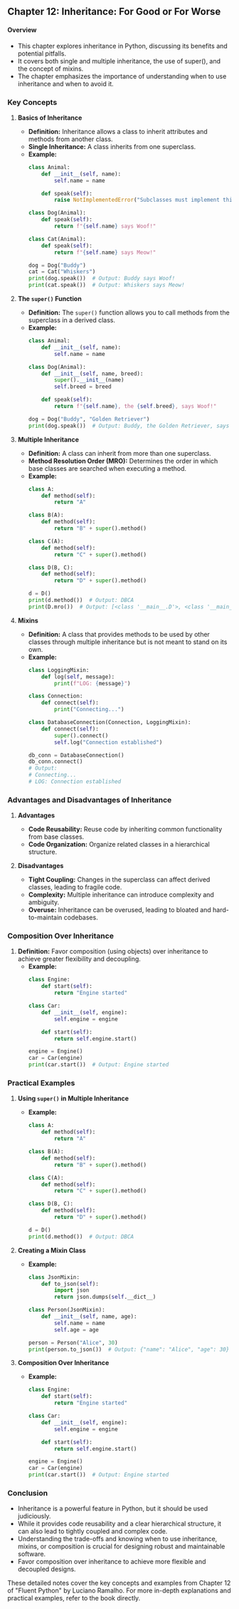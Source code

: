 ## Chapter 12: Inheritance: For Good or For Worse

#### Overview
- This chapter explores inheritance in Python, discussing its benefits and potential pitfalls.
- It covers both single and multiple inheritance, the use of super(), and the concept of mixins.
- The chapter emphasizes the importance of understanding when to use inheritance and when to avoid it.

### Key Concepts

1. **Basics of Inheritance**
   - **Definition:** Inheritance allows a class to inherit attributes and methods from another class.
   - **Single Inheritance:** A class inherits from one superclass.
   - **Example:**
     ```python
     class Animal:
         def __init__(self, name):
             self.name = name

         def speak(self):
             raise NotImplementedError("Subclasses must implement this method")

     class Dog(Animal):
         def speak(self):
             return f"{self.name} says Woof!"

     class Cat(Animal):
         def speak(self):
             return f"{self.name} says Meow!"

     dog = Dog("Buddy")
     cat = Cat("Whiskers")
     print(dog.speak())  # Output: Buddy says Woof!
     print(cat.speak())  # Output: Whiskers says Meow!
     ```

2. **The `super()` Function**
   - **Definition:** The `super()` function allows you to call methods from the superclass in a derived class.
   - **Example:**
     ```python
     class Animal:
         def __init__(self, name):
             self.name = name

     class Dog(Animal):
         def __init__(self, name, breed):
             super().__init__(name)
             self.breed = breed

         def speak(self):
             return f"{self.name}, the {self.breed}, says Woof!"

     dog = Dog("Buddy", "Golden Retriever")
     print(dog.speak())  # Output: Buddy, the Golden Retriever, says Woof!
     ```

3. **Multiple Inheritance**
   - **Definition:** A class can inherit from more than one superclass.
   - **Method Resolution Order (MRO):** Determines the order in which base classes are searched when executing a method.
   - **Example:**
     ```python
     class A:
         def method(self):
             return "A"

     class B(A):
         def method(self):
             return "B" + super().method()

     class C(A):
         def method(self):
             return "C" + super().method()

     class D(B, C):
         def method(self):
             return "D" + super().method()

     d = D()
     print(d.method())  # Output: DBCA
     print(D.mro())  # Output: [<class '__main__.D'>, <class '__main__.B'>, <class '__main__.C'>, <class '__main__.A'>, <class 'object'>]
     ```

4. **Mixins**
   - **Definition:** A class that provides methods to be used by other classes through multiple inheritance but is not meant to stand on its own.
   - **Example:**
     ```python
     class LoggingMixin:
         def log(self, message):
             print(f"LOG: {message}")

     class Connection:
         def connect(self):
             print("Connecting...")

     class DatabaseConnection(Connection, LoggingMixin):
         def connect(self):
             super().connect()
             self.log("Connection established")

     db_conn = DatabaseConnection()
     db_conn.connect()
     # Output:
     # Connecting...
     # LOG: Connection established
     ```

### Advantages and Disadvantages of Inheritance

1. **Advantages**
   - **Code Reusability:** Reuse code by inheriting common functionality from base classes.
   - **Code Organization:** Organize related classes in a hierarchical structure.

2. **Disadvantages**
   - **Tight Coupling:** Changes in the superclass can affect derived classes, leading to fragile code.
   - **Complexity:** Multiple inheritance can introduce complexity and ambiguity.
   - **Overuse:** Inheritance can be overused, leading to bloated and hard-to-maintain codebases.

### Composition Over Inheritance

1. **Definition:** Favor composition (using objects) over inheritance to achieve greater flexibility and decoupling.
   - **Example:**
     ```python
     class Engine:
         def start(self):
             return "Engine started"

     class Car:
         def __init__(self, engine):
             self.engine = engine

         def start(self):
             return self.engine.start()

     engine = Engine()
     car = Car(engine)
     print(car.start())  # Output: Engine started
     ```

### Practical Examples

1. **Using `super()` in Multiple Inheritance**
   - **Example:**
     ```python
     class A:
         def method(self):
             return "A"

     class B(A):
         def method(self):
             return "B" + super().method()

     class C(A):
         def method(self):
             return "C" + super().method()

     class D(B, C):
         def method(self):
             return "D" + super().method()

     d = D()
     print(d.method())  # Output: DBCA
     ```

2. **Creating a Mixin Class**
   - **Example:**
     ```python
     class JsonMixin:
         def to_json(self):
             import json
             return json.dumps(self.__dict__)

     class Person(JsonMixin):
         def __init__(self, name, age):
             self.name = name
             self.age = age

     person = Person("Alice", 30)
     print(person.to_json())  # Output: {"name": "Alice", "age": 30}
     ```

3. **Composition Over Inheritance**
   - **Example:**
     ```python
     class Engine:
         def start(self):
             return "Engine started"

     class Car:
         def __init__(self, engine):
             self.engine = engine

         def start(self):
             return self.engine.start()

     engine = Engine()
     car = Car(engine)
     print(car.start())  # Output: Engine started
     ```

### Conclusion
- Inheritance is a powerful feature in Python, but it should be used judiciously.
- While it provides code reusability and a clear hierarchical structure, it can also lead to tightly coupled and complex code.
- Understanding the trade-offs and knowing when to use inheritance, mixins, or composition is crucial for designing robust and maintainable software.
- Favor composition over inheritance to achieve more flexible and decoupled designs.

These detailed notes cover the key concepts and examples from Chapter 12 of "Fluent Python" by Luciano Ramalho. For more in-depth explanations and practical examples, refer to the book directly.